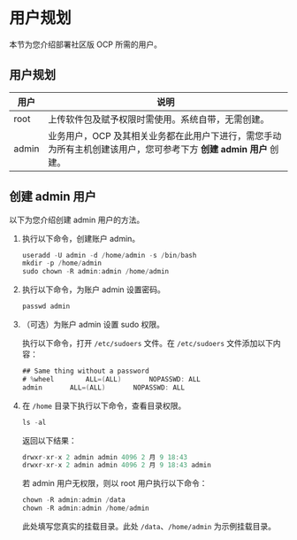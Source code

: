 # 用户规划

本节为您介绍部署社区版 OCP 所需的用户。

## 用户规划

|  用户   |                                                 说明                                                  |
|-------|-----------------------------------------------------------------------------------------------------|
| root  | 上传软件包及赋予权限时需使用。系统自带，无需创建。                                                                           |
| admin | 业务用户，OCP 及其相关业务都在此用户下进行，需您手动为所有主机创建该用户，您可参考下方 **创建 admin 用户** 创建。 |

## 创建 admin 用户

以下为您介绍创建 admin 用户的方法。

1. 执行以下命令，创建账户 admin。

   ```java
   useradd -U admin -d /home/admin -s /bin/bash
   mkdir -p /home/admin
   sudo chown -R admin:admin /home/admin
   ```

2. 执行以下命令，为账户 admin 设置密码。

   ```java
   passwd admin
   ```

3. （可选）为账户 admin 设置 sudo 权限。

   执行以下命令，打开 `/etc/sudoers` 文件。在 `/etc/sudoers` 文件添加以下内容：

   ```java
   ## Same thing without a password
   # %wheel        ALL=(ALL)       NOPASSWD: ALL
   admin       ALL=(ALL)       NOPASSWD: ALL
   ```

4. 在 `/home` 目录下执行以下命令，查看目录权限。

   ```java
   ls -al
   ```

   返回以下结果：

   ```java
   drwxr-xr-x 2 admin admin 4096 2 月 9 18:43 
   drwxr-xr-x 2 admin admin 4096 2 月 9 18:43 admin
   ```

   若 admin 用户无权限，则以 root 用户执行以下命令：

   ```java
   chown -R admin:admin /data
   chown -R admin:admin /home/admin
   ```

   此处填写您真实的挂载目录。此处 `/data`、`/home/admin` 为示例挂载目录。
